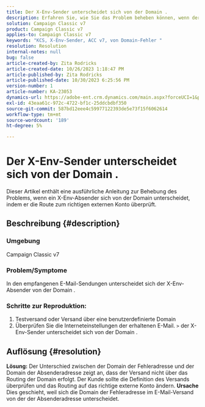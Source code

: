 ```yaml
---
title: Der X-Env-Sender unterscheidet sich von der Domain .
description: Erfahren Sie, wie Sie das Problem beheben können, wenn der X-Env-Absender sich von der Domain unterscheidet. Ändern Sie das Routing auf das richtige externe Konto.
solution: Campaign Classic v7
product: Campaign Classic v7
applies-to: Campaign Classic v7
keywords: "KCS, X-Env-Sender, ACC v7, von Domain-Fehler "
resolution: Resolution
internal-notes: null
bug: false
article-created-by: Zita Rodricks
article-created-date: 10/26/2023 1:18:47 PM
article-published-by: Zita Rodricks
article-published-date: 10/30/2023 6:25:56 PM
version-number: 1
article-number: KA-23053
dynamics-url: https://adobe-ent.crm.dynamics.com/main.aspx?forceUCI=1&pagetype=entityrecord&etn=knowledgearticle&id=d912882f-0274-ee11-9ae7-6045bd006b4b
exl-id: 43eaa61c-972c-4722-bf1c-25ddcbdbf350
source-git-commit: 587bd12eee4c59977122393de5e73f15f6062614
workflow-type: tm+mt
source-wordcount: '189'
ht-degree: 5%

---
```


# Der X-Env-Sender unterscheidet sich von der Domain .


Dieser Artikel enthält eine ausführliche Anleitung zur Behebung des Problems, wenn ein X-Env-Absender sich von der Domain unterscheidet, indem er die Route zum richtigen externen Konto überprüft.



## Beschreibung {#description}


### <b>Umgebung</b>

Campaign Classic v7



### <b>Problem/Symptome</b>

In den empfangenen E-Mail-Sendungen unterscheidet sich der X-Env-Absender von der Domain .

### <b>Schritte zur Reproduktion:</b>

1. Testversand oder Versand über eine benutzerdefinierte Domain
2. Überprüfen Sie die Interneteinstellungen der erhaltenen E-Mail. `>`  der X-Env-Sender unterscheidet sich von der Domain .



## Auflösung {#resolution}

<b>Lösung:</b>
Der Unterschied zwischen der Domain der Fehleradresse und der Domain der Absenderadresse zeigt an, dass der Versand nicht über das Routing der Domain erfolgt. Der Kunde sollte die Definition des Versands überprüfen und das Routing auf das richtige externe Konto ändern.
<b>Ursache</b>
Dies geschieht, weil sich die Domain der Fehleradresse im E-Mail-Versand von der der Absenderadresse unterscheidet.
